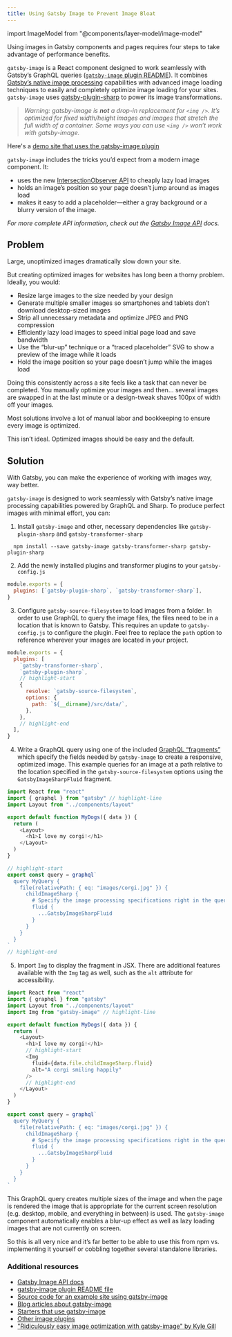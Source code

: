 ```yaml
---
title: Using Gatsby Image to Prevent Image Bloat
---
```


import ImageModel from "@components/layer-model/image-model"

Using images in Gatsby components and pages requires four steps to take advantage of performance benefits.

<ImageModel initialLayer="Install" />

`gatsby-image` is a React component designed to work seamlessly with Gatsby’s GraphQL queries ([`gatsby-image` plugin README](/packages/gatsby-image/)). It combines [Gatsby’s native image processing](https://image-processing.gatsbyjs.org/) capabilities with advanced image loading techniques to easily and completely optimize image loading for your sites. `gatsby-image` uses [gatsby-plugin-sharp](/packages/gatsby-plugin-sharp/) to power its image transformations.

> _Warning: gatsby-image is **not** a drop-in replacement for `<img />`. It’s optimized for fixed width/height images and images that stretch the full width of a container. Some ways you can use `<img />` won’t work with gatsby-image._

Here's a [demo site that uses the gatsby-image plugin](https://using-gatsby-image.gatsbyjs.org/)

`gatsby-image` includes the tricks you’d expect from a modern image component. It:

- uses the new [IntersectionObserver API](https://developer.mozilla.org/en-US/docs/Web/API/Intersection_Observer_API) to cheaply lazy load images
- holds an image’s position so your page doesn’t jump around as images load
- makes it easy to add a placeholder—either a gray background or a blurry version of the image.

_For more complete API information, check out the [Gatsby Image API](/docs/gatsby-image/) docs._

## Problem

Large, unoptimized images dramatically slow down your site.

But creating optimized images for websites has long been a thorny problem. Ideally, you would:

- Resize large images to the size needed by your design
- Generate multiple smaller images so smartphones and tablets don’t download desktop-sized images
- Strip all unnecessary metadata and optimize JPEG and PNG compression
- Efficiently lazy load images to speed initial page load and save bandwidth
- Use the “blur-up” technique or a “traced placeholder” SVG to show a preview of the image while it loads
- Hold the image position so your page doesn’t jump while the images load

Doing this consistently across a site feels like a task that can never be completed. You manually optimize your images and then… several images are swapped in at the last minute or a design-tweak shaves 100px of width off your images.

Most solutions involve a lot of manual labor and bookkeeping to ensure every image is optimized.

This isn’t ideal. Optimized images should be easy and the default.

## Solution

With Gatsby, you can make the experience of working with images way, way better.

`gatsby-image` is designed to work seamlessly with Gatsby’s native image processing capabilities powered by GraphQL and Sharp. To produce perfect images with minimal effort, you can:

1. Install `gatsby-image` and other, necessary dependencies like `gatsby-plugin-sharp` and `gatsby-transformer-sharp`

```shell
  npm install --save gatsby-image gatsby-transformer-sharp gatsby-plugin-sharp
```

2. Add the newly installed plugins and transformer plugins to your `gatsby-config.js`

```js:title=gatsby-config.js
module.exports = {
  plugins: [`gatsby-plugin-sharp`, `gatsby-transformer-sharp`],
}
```

3. Configure `gatsby-source-filesystem` to load images from a folder. In order to use GraphQL to query the image files, the files need to be in a location that is known to Gatsby. This requires an update to `gatsby-config.js` to configure the plugin. Feel free to replace the `path` option to reference wherever your images are located in your project.

```js:title=gatsby-config.js
module.exports = {
  plugins: [
    `gatsby-transformer-sharp`,
    `gatsby-plugin-sharp`,
    // highlight-start
    {
      resolve: `gatsby-source-filesystem`,
      options: {
        path: `${__dirname}/src/data/`,
      },
    },
    // highlight-end
  ],
}
```

<EggheadEmbed
  lessonLink="https://egghead.io/lessons/gatsby-install-gatsby-image-and-source-local-images-from-the-filesystem"
  lessonTitle="Install gatsby-image and source local images from the filesystem"
/>

4. Write a GraphQL query using one of the included [GraphQL “fragments”](/packages/gatsby-image/#fragments) which specify the fields needed by `gatsby-image` to create a responsive, optimized image. This example queries for an image at a path relative to the location specified in the `gatsby-source-filesystem` options using the `GatsbyImageSharpFluid` fragment.

```jsx:title=src/pages/my-dogs.js
import React from "react"
import { graphql } from "gatsby" // highlight-line
import Layout from "../components/layout"

export default function MyDogs({ data }) {
  return (
    <Layout>
      <h1>I love my corgi!</h1>
    </Layout>
  )
}

// highlight-start
export const query = graphql`
  query MyQuery {
    file(relativePath: { eq: "images/corgi.jpg" }) {
      childImageSharp {
        # Specify the image processing specifications right in the query.
        fluid {
          ...GatsbyImageSharpFluid
        }
      }
    }
  }
`
// highlight-end
```

<EggheadEmbed
  lessonLink="https://egghead.io/lessons/gatsby-use-gatsby-image-with-an-image-from-a-relative-path"
  lessonTitle="Use gatsby-image with an image from a relative path"
/>

5. Import `Img` to display the fragment in JSX. There are additional features available with the `Img` tag as well, such as the `alt` attribute for accessibility.

```jsx:title=src/pages/my-dogs.js
import React from "react"
import { graphql } from "gatsby"
import Layout from "../components/layout"
import Img from "gatsby-image" // highlight-line

export default function MyDogs({ data }) {
  return (
    <Layout>
      <h1>I love my corgi!</h1>
      // highlight-start
      <Img
        fluid={data.file.childImageSharp.fluid}
        alt="A corgi smiling happily"
      />
      // highlight-end
    </Layout>
  )
}

export const query = graphql`
  query MyQuery {
    file(relativePath: { eq: "images/corgi.jpg" }) {
      childImageSharp {
        # Specify the image processing specifications right in the query.
        fluid {
          ...GatsbyImageSharpFluid
        }
      }
    }
  }
`
```

<EggheadEmbed
  lessonLink="https://egghead.io/lessons/gatsby-use-gatsby-image-s-graphql-fragments-for-blurred-up-and-traced-svg-images"
  lessonTitle="Use gatsby-image's GraphQL fragments for blurred-up and traced SVG images"
/>

This GraphQL query creates multiple sizes of the image and when the page is rendered the image that is appropriate for the current screen resolution (e.g. desktop, mobile, and everything in between) is used. The `gatsby-image` component automatically enables a blur-up effect as well as lazy loading images that are not currently on screen.

So this is all very nice and it’s far better to be able to use this from npm vs. implementing it yourself or cobbling together several standalone libraries.

### Additional resources

- [Gatsby Image API docs](/docs/gatsby-image/)
- [gatsby-image plugin README file](/packages/gatsby-image/)
- [Source code for an example site using gatsby-image](https://github.com/gatsbyjs/gatsby/tree/master/examples/using-gatsby-image)
- [Blog articles about gatsby-image](/blog/tags/gatsby-image/)
- [Starters that use gatsby-image](/starters/?d=gatsby-image&v=2)
- [Other image plugins](/plugins/?=image)
- ["Ridiculously easy image optimization with gatsby-image" by Kyle Gill](https://medium.com/@kyle.robert.gill/ridiculously-easy-image-optimization-with-gatsby-js-59d48e15db6e)
